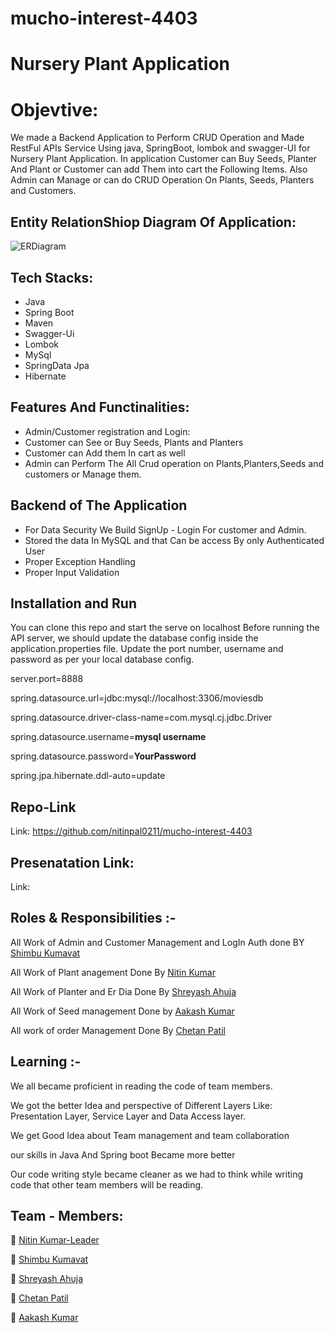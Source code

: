 # mucho-interest-4403


# Nursery Plant Application

# Objevtive:
We made a Backend Application to Perform CRUD Operation and Made RestFul APIs Service Using java, SpringBoot, lombok and swagger-UI for Nursery
Plant Application. In application Customer can Buy Seeds, Planter And Plant or Customer can add Them into cart the Following Items.
Also Admin can Manage or can do CRUD Operation On Plants, Seeds, Planters and Customers.


## Entity RelationShiop Diagram Of Application:




![ERDiagram](https://github.com/nitinpal0211/mucho-interest-4403/blob/main/Plant_Nursery_Application/Er_And_Images/erDiagram.png?raw=true)




## Tech Stacks:

- Java
- Spring Boot
- Maven
- Swagger-Ui
- Lombok
- MySql
- SpringData Jpa
- Hibernate


## Features And Functinalities:

- Admin/Customer registration and Login:
- Customer can See or Buy Seeds, Plants and Planters
- Customer can Add them In cart as well
- Admin can Perform The All Crud operation on Plants,Planters,Seeds and customers or Manage them.

##  Backend of The Application 

- For Data Security We Build SignUp - Login For customer and Admin.  
- Stored the data In MySQL and that Can be access By only Authenticated User 
- Proper Exception Handling 
- Proper Input Validation 

## Installation and Run 

You can clone this repo and start the serve on localhost
Before running the API server, we should update the database config inside the application.properties file.
Update the port number, username and password as per your local database config.

   server.port=8888
   
   spring.datasource.url=jdbc:mysql://localhost:3306/moviesdb
   
   spring.datasource.driver-class-name=com.mysql.cj.jdbc.Driver
   
   spring.datasource.username=**mysql username**
   
   spring.datasource.password=**YourPassword**
   
   spring.jpa.hibernate.ddl-auto=update


## Repo-Link 

Link: https://github.com/nitinpal0211/mucho-interest-4403

## Presenatation Link:

Link: 

## Roles & Responsibilities :-

All Work of Admin and Customer Management and LogIn Auth done BY [Shimbu Kumavat](https://github.com/Shimbhu77)

All Work of Plant anagement Done By [Nitin Kumar](https://github.com/nitinpal0211) 

All Work of Planter and Er Dia Done By [Shreyash Ahuja](https://github.com/loki025)

All Work of Seed management Done by [Aakash Kumar](https://github.com/akash07032001)

All work of order Management Done By [Chetan Patil](https://github.com/Chetan8788)

## Learning :-

We all became proficient in reading the code of team members.

We got the better Idea and perspective of Different Layers Like: Presentation Layer, Service Layer and Data Access layer.

We get Good Idea about Team management and team collaboration 

our skills in Java And Spring boot Became more better

Our code writing style became cleaner as we had to think while writing code that other team members will be reading. 


## Team - Members:

👤 [Nitin Kumar-Leader](https://github.com/nitinpal0211)

👤 [Shimbu Kumavat](https://github.com/Shimbhu77)

👤 [Shreyash Ahuja](https://github.com/loki025)

👤 [Chetan Patil](https://github.com/Chetan8788)

👤 [Aakash Kumar](https://github.com/akash07032001)

